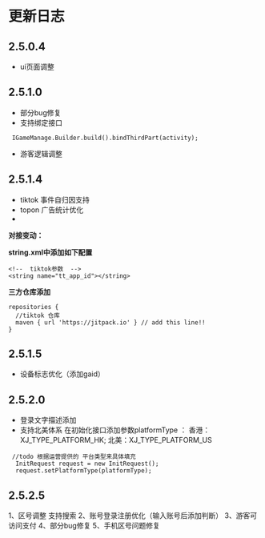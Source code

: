 # 更新日志
## 2.5.0.4
- ui页面调整
## 2.5.1.0
- 部分bug修复
- 支持绑定接口
```
 IGameManage.Builder.build().bindThirdPart(activity);
```
- 游客逻辑调整


## 2.5.1.4
- tiktok 事件自归因支持
- topon 广告统计优化
- 
**对接变动：**

**string.xml中添加如下配置**
```
<!--  tiktok参数  -->
<string name="tt_app_id"></string>

```
**三方仓库添加**
```
repositories {
  //tiktok 仓库
  maven { url 'https://jitpack.io' } // add this line!!
}
```

## 2.5.1.5
- 设备标志优化（添加gaid）
## 2.5.2.0
- 登录文字描述添加
- 支持北美体系
在初始化接口添加参数platformType ：
香港：XJ_TYPE_PLATFORM_HK;
北美：XJ_TYPE_PLATFORM_US
```
 //todo 根据运营提供的 平台类型来具体填充
  InitRequest request = new InitRequest();
  request.setPlatformType(platformType);
```
## 2.5.2.5
1、区号调整 支持搜索
2、账号登录注册优化（输入账号后添加判断）
3、游客可访问支付
4、部分bug修复
5、手机区号问题修复
